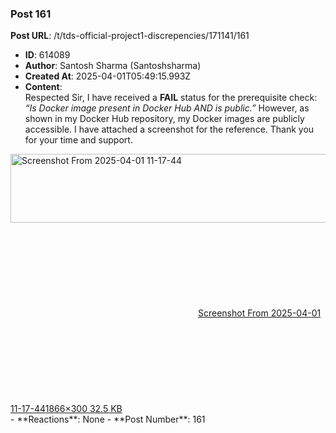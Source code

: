 ### Post 161
**Post URL**: /t/tds-official-project1-discrepencies/171141/161
- **ID**: 614089
- **Author**: Santosh Sharma (Santoshsharma)
- **Created At**: 2025-04-01T05:49:15.993Z
- **Content**:  
  Respected Sir,
I have received a <strong>FAIL</strong> status for the prerequisite check:<br>
<em>“Is Docker image present in Docker Hub AND is public.”</em>
However, as shown in my Docker Hub repository, my Docker images are publicly accessible.
I have attached a screenshot for the reference.
Thank you for your time and support.
<div class="lightbox-wrapper"><a class="lightbox" href="https://europe1.discourse-cdn.com/flex013/uploads/iitm/original/3X/c/3/c33d5a5cb98598131cd2f106e811773a37d4e830.png" data-download-href="/uploads/short-url/rRayoYIeHU0431yG3fWuiAcvsVG.png?dl=1" title="Screenshot From 2025-04-01 11-17-44" rel="noopener nofollow ugc"><img src="https://europe1.discourse-cdn.com/flex013/uploads/iitm/optimized/3X/c/3/c33d5a5cb98598131cd2f106e811773a37d4e830_2_690x110.png" alt="Screenshot From 2025-04-01 11-17-44" data-base62-sha1="rRayoYIeHU0431yG3fWuiAcvsVG" width="690" height="110" srcset="https://europe1.discourse-cdn.com/flex013/uploads/iitm/optimized/3X/c/3/c33d5a5cb98598131cd2f106e811773a37d4e830_2_690x110.png, https://europe1.discourse-cdn.com/flex013/uploads/iitm/optimized/3X/c/3/c33d5a5cb98598131cd2f106e811773a37d4e830_2_1035x165.png 1.5x, https://europe1.discourse-cdn.com/flex013/uploads/iitm/optimized/3X/c/3/c33d5a5cb98598131cd2f106e811773a37d4e830_2_1380x220.png 2x" data-dominant-color="131920"><div class="meta"><svg class="fa d-icon d-icon-far-image svg-icon" aria-hidden="true"><use href="#far-image"></use></svg><span class="filename">Screenshot From 2025-04-01 11-17-44</span><span class="informations">1866×300 32.5 KB</span><svg class="fa d-icon d-icon-discourse-expand svg-icon" aria-hidden="true"><use href="#discourse-expand"></use></svg></div></a></div>
- **Reactions**: None
- **Post Number**: 161

